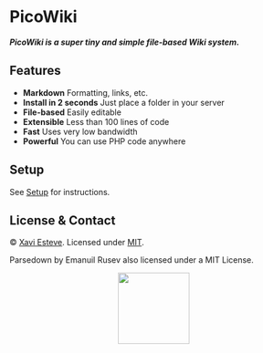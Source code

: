 # PicoWiki

**_PicoWiki is a super tiny and simple file-based Wiki system._**


## Features

- **Markdown** Formatting, links, etc.
- **Install in 2 seconds** Just place a folder in your server
- **File-based** Easily editable
- **Extensible** Less than 100 lines of code
- **Fast** Uses very low bandwidth
- **Powerful** You can use PHP code anywhere


## Setup

See [Setup](setup) for instructions.


## License & Contact

&copy; <?=date('Y')?> [Xavi Esteve](https://xaviesteve.com/). Licensed under [MIT](https://opensource.org/licenses/MIT).

Parsedown by Emanuil Rusev also licensed under a MIT License.

<p style="text-align: center"><img src="<?=$this->config['app_url']?>static/picowiki-icon.png" style="height:125px;width:125px"></p>
